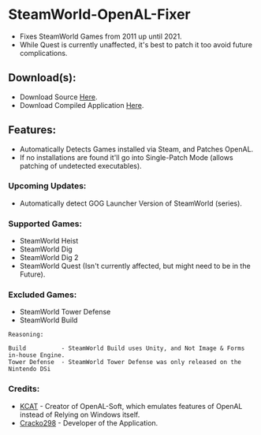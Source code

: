 # SteamWorld-OpenAL-Fixer
- Fixes SteamWorld Games from 2011 up until 2021.
- While Quest is currently unaffected, it's best to patch it too avoid future complications.

## Download(s):
- Download Source [Here](https://github.com/Cracko298/SteamWorld-OpenAL-Fixer/releases/download/v1.0/SteamWorld_OpenAL.py).
- Download Compiled Application [Here](https://github.com/Cracko298/SteamWorld-OpenAL-Fixer/releases/download/v1.0/SteamWorld_OpenAL.exe).

## Features:
- Automatically Detects Games installed via Steam, and Patches OpenAL.
- If no installations are found it'll go into Single-Patch Mode (allows patching of undetected executables).

### Upcoming Updates:
- Automatically detect GOG Launcher Version of SteamWorld (series).

### Supported Games:
- SteamWorld Heist
- SteamWorld Dig
- SteamWorld Dig 2
- SteamWorld Quest (Isn't currently affected, but might need to be in the Future).

### Excluded Games:
- SteamWorld Tower Defense
- SteamWorld Build
```
Reasoning:

Build          - SteamWorld Build uses Unity, and Not Image & Forms in-house Engine.
Tower Defense  - SteamWorld Tower Defense was only released on the Nintendo DSi
```


### Credits:
- [KCAT](https://github.com/kcat) - Creator of OpenAL-Soft, which emulates features of OpenAL instead of Relying on Windows itself.
- [Cracko298](https://github.com/Cracko298) - Developer of the Application.
